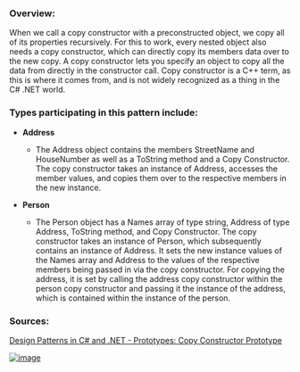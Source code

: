 ### Overview:

When we call a copy constructor with a preconstructed object, we copy all of its properties recursively. For this to work, every nested object also needs a copy constructor, which can directly copy its members data over to the new copy. A copy constructor lets you specify an object to copy all the data from directly in the constructor call. Copy constructor is a C++ term, as this is where it comes from, and is not widely recognized as a thing in the C# .NET world.

### Types participating in this pattern include:

- **Address**
	- The Address object contains the members StreetName and HouseNumber as well as a ToString method and a Copy Constructor. The copy constructor takes an instance of Address, accesses the member values, and copies them over to the respective members in the new instance.

- **Person**
	- The Person object has a Names array of type string, Address of type Address, ToString method, and Copy Constructor. The copy constructor takes an instance of Person, which subsequently contains an instance of Address. It sets the new instance values of the Names array and Address to the values of the respective members being passed in via the copy constructor. For copying the address, it is set by calling the address copy constructor within the person copy constructor and passing it the instance of the address, which is contained within the instance of the person.
	
### Sources:
[Design Patterns in C# and .NET - Prototypes: Copy Constructor Prototype](https://www.udemy.com/course/design-patterns-csharp-dotnet/)

[![image](https://github.com/nicholasrwx/GangOfFourPatterns/blob/main/Imgs/back-arrow_1f519.png)](https://github.com/nicholasrwx/GangOfFourPatterns/tree/main)